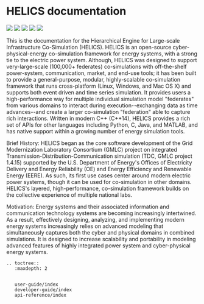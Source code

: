 # HELICS documentation

[![](https://badges.gitter.im/GMLC-TDC/HELICS.png)](https://gitter.im/GMLC-TDC/HELICS)
[![](https://img.shields.io/badge/docs-ready-blue.svg)](https://helics.readthedocs.io/en/latest)
[![](https://img.shields.io/conda/pn/gmlc-tdc/helics.svg)](https://anaconda.org/gmlc-tdc/helics/)
[![](https://img.shields.io/github/tag-date/GMLC-TDC/HELICS.svg)](https://github.com/GMLC-TDC/HELICS/releases)
[![](https://img.shields.io/badge/License-BSD-blue.svg)](https://github.com/GMLC-TDC/HELICS/blob/master/LICENSE)

This is the documentation for the Hierarchical Engine for Large-scale Infrastructure Co-Simulation (HELICS). HELICS is an
open-source cyber-physical-energy co-simulation framework for energy systems, with a strong tie to the electric
power system. Although, HELICS was designed to support very-large-scale (100,000+
federates) co-simulations with off-the-shelf power-system,
communication, market, and end-use tools; it has been built to provide a general-purpose, modular, highly-scalable co-simulation framework that runs cross-platform (Linux, Windows, and Mac OS X) and supports both event driven and time
series simulation. It provides users a high-performance way for multiple individual simulation model "federates" from various domains to interact during execution--exchanging data as time advances--and create a larger co-simulation "federation" able to capture rich interactions. Written in modern C++ (C++14), HELICS provides a rich set of APIs for other languages including Python, C, Java, and MATLAB, and has native support within a growing number of energy simulation tools.

Brief History: HELICS began as the core software development of the Grid Modernization Laboratory Consortium (GMLC) project on integrated Transmission-Distribution-Communication simulation (TDC, GMLC project 1.4.15) supported by the U.S. Department of Energy's Offices of Electricity Delivery and Energy Reliability (OE) and Energy Efficiency and Renewable Energy (EERE). As such, its first use cases center around modern electric power systems, though it can be used for co-simulation in other domains. HELICS's layered, high-performance, co-simulation framework builds on the collective experience of multiple national labs.

Motivation: Energy systems and their associated information and communication technology systems are becoming increasingly intertwined. As a result, effectively designing, analyzing, and implementing modern energy systems increasingly relies on advanced modeling that simultaneously captures both the cyber and physical domains in combined simulations. It is designed to increase scalability and portability in modeling advanced features of highly integrated power system and cyber-physical energy systems.

```eval_rst
.. toctree::
   :maxdepth: 2


   user-guide/index
   developer-guide/index
   api-reference/index
```
